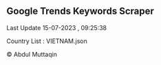 

## Google Trends Keywords Scraper 
 
Last Update 15-07-2023 , 09:25:38

Country List :
VIETNAM.json



© Abdul Muttaqin 

